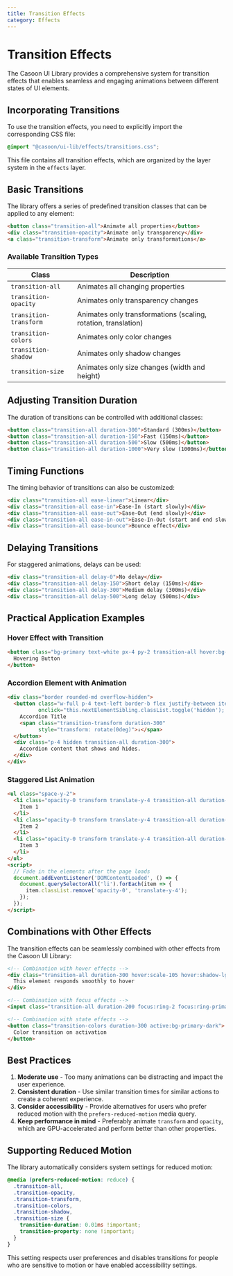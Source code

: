 ```yaml
---
title: Transition Effects
category: Effects
---
```


# Transition Effects

The Casoon UI Library provides a comprehensive system for transition effects that enables seamless and engaging animations between different states of UI elements.

## Incorporating Transitions

To use the transition effects, you need to explicitly import the corresponding CSS file:

```css
@import "@casoon/ui-lib/effects/transitions.css";
```

This file contains all transition effects, which are organized by the layer system in the `effects` layer.

## Basic Transitions

The library offers a series of predefined transition classes that can be applied to any element:

```html
<button class="transition-all">Animate all properties</button>
<div class="transition-opacity">Animate only transparency</div>
<a class="transition-transform">Animate only transformations</a>
```

### Available Transition Types

| Class | Description |
|--------|-------------|
| `transition-all` | Animates all changing properties |
| `transition-opacity` | Animates only transparency changes |
| `transition-transform` | Animates only transformations (scaling, rotation, translation) |
| `transition-colors` | Animates only color changes |
| `transition-shadow` | Animates only shadow changes |
| `transition-size` | Animates only size changes (width and height) |

## Adjusting Transition Duration

The duration of transitions can be controlled with additional classes:

```html
<button class="transition-all duration-300">Standard (300ms)</button>
<button class="transition-all duration-150">Fast (150ms)</button>
<button class="transition-all duration-500">Slow (500ms)</button>
<button class="transition-all duration-1000">Very slow (1000ms)</button>
```

## Timing Functions

The timing behavior of transitions can also be customized:

```html
<div class="transition-all ease-linear">Linear</div>
<div class="transition-all ease-in">Ease-In (start slowly)</div>
<div class="transition-all ease-out">Ease-Out (end slowly)</div>
<div class="transition-all ease-in-out">Ease-In-Out (start and end slowly)</div>
<div class="transition-all ease-bounce">Bounce effect</div>
```

## Delaying Transitions

For staggered animations, delays can be used:

```html
<div class="transition-all delay-0">No delay</div>
<div class="transition-all delay-150">Short delay (150ms)</div>
<div class="transition-all delay-300">Medium delay (300ms)</div>
<div class="transition-all delay-500">Long delay (500ms)</div>
```

## Practical Application Examples

### Hover Effect with Transition

```html
<button class="bg-primary text-white px-4 py-2 transition-all hover:bg-primary-dark hover:scale-105">
  Hovering Button
</button>
```

### Accordion Element with Animation

```html
<div class="border rounded-md overflow-hidden">
  <button class="w-full p-4 text-left border-b flex justify-between items-center transition-all" 
          onclick="this.nextElementSibling.classList.toggle('hidden'); this.classList.toggle('bg-light');">
    Accordion Title
    <span class="transition-transform duration-300" 
          style="transform: rotate(0deg)">↓</span>
  </button>
  <div class="p-4 hidden transition-all duration-300">
    Accordion content that shows and hides.
  </div>
</div>
```

### Staggered List Animation

```html
<ul class="space-y-2">
  <li class="opacity-0 transform translate-y-4 transition-all duration-300 delay-0">
    Item 1
  </li>
  <li class="opacity-0 transform translate-y-4 transition-all duration-300 delay-150">
    Item 2
  </li>
  <li class="opacity-0 transform translate-y-4 transition-all duration-300 delay-300">
    Item 3
  </li>
</ul>
<script>
  // Fade in the elements after the page loads
  document.addEventListener('DOMContentLoaded', () => {
    document.querySelectorAll('li').forEach(item => {
      item.classList.remove('opacity-0', 'translate-y-4');
    });
  });
</script>
```

## Combinations with Other Effects

The transition effects can be seamlessly combined with other effects from the Casoon UI Library:

```html
<!-- Combination with hover effects -->
<div class="transition-all duration-300 hover:scale-105 hover:shadow-lg">
  This element responds smoothly to hover
</div>

<!-- Combination with focus effects -->
<input class="transition-all duration-200 focus:ring-2 focus:ring-primary">

<!-- Combination with state effects -->
<button class="transition-colors duration-300 active:bg-primary-dark">
  Color transition on activation
</button>
```

## Best Practices

1. **Moderate use** - Too many animations can be distracting and impact the user experience.
2. **Consistent duration** - Use similar transition times for similar actions to create a coherent experience.
3. **Consider accessibility** - Provide alternatives for users who prefer reduced motion with the `prefers-reduced-motion` media query.
4. **Keep performance in mind** - Preferably animate `transform` and `opacity`, which are GPU-accelerated and perform better than other properties.

## Supporting Reduced Motion

The library automatically considers system settings for reduced motion:

```css
@media (prefers-reduced-motion: reduce) {
  .transition-all, 
  .transition-opacity,
  .transition-transform,
  .transition-colors,
  .transition-shadow,
  .transition-size {
    transition-duration: 0.01ms !important;
    transition-property: none !important;
  }
}
```

This setting respects user preferences and disables transitions for people who are sensitive to motion or have enabled accessibility settings. 